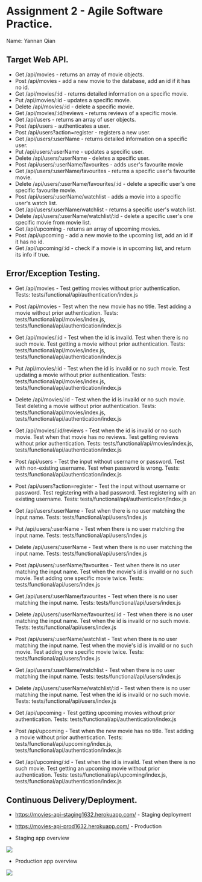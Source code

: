 # Assignment 2 - Agile Software Practice.

Name: Yannan Qian

## Target Web API.

+ Get /api/movies - returns an array of movie objects.
+ Post /api/movies - add a new movie to the database, add an id if it has no id.
+ Get /api/movies/:id - returns detailed information on a specific movie.
+ Put /api/movies/:id - updates a specific movie. 
+ Delete /api/movies/:id - delete a specific movie.
+ Get /api/movies/:id/reviews - returns reviews of a specific movie.
+ Get /api/users - returns an array of user objects.
+ Post /api/users - authenticates a user.
+ Post /api/users?action=register - registers a new user.
+ Get /api/users/:userName - returns detailed information on a specific user.
+ Put /api/users/:userName - updates a specific user.
+ Delete /api/users/:userName - deletes a specific user.
+ Post /api/users/:userName/favourites - adds user's favourite movie
+ Get /api/users/:userName/favourites - returns a specific user's favourite movie.
+ Delete /api/users/:userName/favourites/:id - delete a specific user's one specific favourite movie.
+ Post /api/users/:userName/watchlist - adds a movie into a specific user's watch list.
+ Get /api/users/:userName/watchlist - returns a specific user's watch list.
+ Delete /api/users/:userName/watchlist/:id - delete a specific user's one specific movie from movie list.
+ Get /api/upcoming - returns an array of upcoming movies.
+ Post /api/upcoming - add a new movie to the upcoming list, add an id if it has no id.
+ Get /api/upcoming/:id - check if a movie is in upcoming list, and return its info if true.

## Error/Exception Testing.

+ Get /api/movies - Test getting movies without prior authentication. 
Tests: tests/functional/api/authentication/index.js

+ Post /api/movies - Test when the new movie has no title. Test adding a movie without prior authentication. 
Tests: tests/functional/api/movies/index.js, tests/functional/api/authentication/index.js

+ Get /api/movies/:id - Test when the id is invaild. Test when there is no such movie. Test getting a movie without prior authentication. 
Tests: tests/functional/api/movies/index.js, tests/functional/api/authentication/index.js

+ Put /api/movies/:id - Test when the id is invaild or no such movie. Test updating a movie without prior authentication. 
Tests: tests/functional/api/movies/index.js, tests/functional/api/authentication/index.js

+ Delete /api/movies/:id - Test when the id is invaild or no such movie. Test deleting a movie without prior authentication. 
Tests: tests/functional/api/movies/index.js, tests/functional/api/authentication/index.js

+ Get /api/movies/:id/reviews - Test when the id is invaild or no such movie. Test when that movie has no reviews. Test getting reviews without prior authentication.
Tests: tests/functional/api/movies/index.js, tests/functional/api/authentication/index.js

+ Post /api/users - Test the input without username or password. Test with non-existing username. Test when password is wrong.
Tests: tests/functional/api/authentication/index.js

+ Post /api/users?action=register - Test the input without username or password. Test registering with a bad password. Test registering with an existing username. 
Tests: tests/functional/api/authentication/index.js

+ Get /api/users/:userName - Test when there is no user matching the input name.
Tests: tests/functional/api/users/index.js

+ Put /api/users/:userName - Test when there is no user matching the input name.
Tests: tests/functional/api/users/index.js

+ Delete /api/users/:userName - Test when there is no user matching the input name.
Tests: tests/functional/api/users/index.js

+ Post /api/users/:userName/favourites - Test when there is no user matching the input name. Test when the movie's id is invaild or no such movie. Test adding one specific movie twice.
Tests: tests/functional/api/users/index.js

+ Get /api/users/:userName/favourites - Test when there is no user matching the input name. 
Tests: tests/functional/api/users/index.js

+ Delete /api/users/:userName/favourites/:id - Test when there is no user matching the input name. Test when the id is invaild or no such movie.
Tests: tests/functional/api/users/index.js

+ Post /api/users/:userName/watchlist - Test when there is no user matching the input name. Test when the movie's id is invaild or no such movie. Test adding one specific movie twice.
Tests: tests/functional/api/users/index.js

+ Get /api/users/:userName/watchlist - Test when there is no user matching the input name. 
Tests: tests/functional/api/users/index.js

+ Delete /api/users/:userName/watchlist/:id - Test when there is no user matching the input name. Test when the id is invaild or no such movie.
Tests: tests/functional/api/users/index.js

+ Get /api/upcoming - Test getting upcoming movies without prior authentication. 
Tests: tests/functional/api/authentication/index.js

+ Post /api/upcoming - Test when the new movie has no title. Test adding a movie without prior authentication. 
Tests: tests/functional/api/upcoming/index.js, tests/functional/api/authentication/index.js

+ Get /api/upcoming/:id - Test when the id is invaild. Test when there is no such movie. Test getting an upcoming movie without prior authentication. 
Tests: tests/functional/api/upcoming/index.js, tests/functional/api/authentication/index.js

## Continuous Delivery/Deployment.

+ https://movies-api-staging1632.herokuapp.com/ - Staging deployment
+ https://movies-api-prod1632.herokuapp.com/ - Production

+ Staging app overview 

![][stagingapp]

+ Production app overview 

![][prodapp]


[stagingapp]: ./public/stagingapp.png
[prodapp]: ./public/prodapp.png